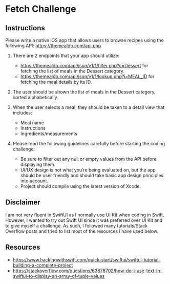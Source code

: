 # Fetch Challenge
## Instructions
Please write a native iOS app that allows users to browse recipes using the
following API: https://themealdb.com/api.php

1. There are 2 endpoints that your app should utilize:
    - https://themealdb.com/api/json/v1/1/filter.php?c=Dessert for fetching the
  list of meals in the Dessert category.
    - https://themealdb.com/api/json/v1/1/lookup.php?i=MEAL_ID for fetching
  the meal details by its ID.

2. The user should be shown the list of meals in the Dessert category, sorted
alphabetically.

3. When the user selects a meal, they should be taken to a detail view that
includes:
    - Meal name
    - Instructions
    - Ingredients/measurements

4. Please read the following guidelines carefully before starting the coding
challenge:
    - Be sure to filter out any null or empty values from the API before displaying
    them.
    - UI/UX design is not what you’re being evaluated on, but the app should be
    user friendly and should take basic app design principles into account.
    - Project should compile using the latest version of Xcode.

## Disclaimer
I am not very fluent in SwiftUI as I normally use UI Kit when coding in Swift. However, I wanted to try out Swift UI since it was preferred over UI Kit and to give myself a challenge. As such, I followed many tutorials/Stack Overflow posts and tried to list most of the resources I have used below. 

## Resources
- https://www.hackingwithswift.com/quick-start/swiftui/swiftui-tutorial-building-a-complete-project
- https://stackoverflow.com/questions/63876702/how-do-i-use-text-in-swiftui-to-display-an-array-of-tuple-values
